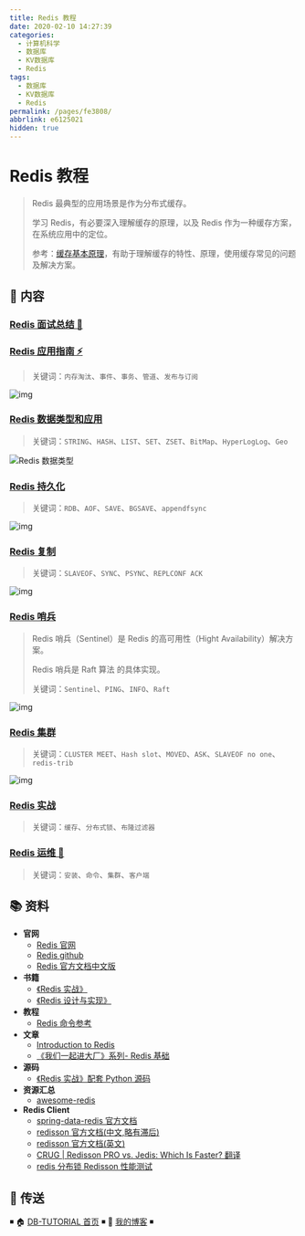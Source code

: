 ```yaml
---
title: Redis 教程
date: 2020-02-10 14:27:39
categories: 
  - 计算机科学
  - 数据库
  - KV数据库
  - Redis
tags: 
  - 数据库
  - KV数据库
  - Redis
permalink: /pages/fe3808/
abbrlink: e6125021
hidden: true
---
```


# Redis 教程

> Redis 最典型的应用场景是作为分布式缓存。
>
> 学习 Redis，有必要深入理解缓存的原理，以及 Redis 作为一种缓存方案，在系统应用中的定位。
>
> 参考：[缓存基本原理](https://dunwu.github.io/design/distributed/分布式缓存.html)，有助于理解缓存的特性、原理，使用缓存常见的问题及解决方案。

## 📖 内容

### [Redis 面试总结 💯](01.Redis面试总结.md)

### [Redis 应用指南 ⚡](02.Redis应用指南.md)

> 关键词：`内存淘汰`、`事件`、`事务`、`管道`、`发布与订阅`

![img](https://raw.githubusercontent.com/dunwu/images/dev/snap/20200713105627.png)

### [Redis 数据类型和应用](03.Redis数据类型和应用.md)

> 关键词：`STRING`、`HASH`、`LIST`、`SET`、`ZSET`、`BitMap`、`HyperLogLog`、`Geo`

![Redis 数据类型](https://raw.githubusercontent.com/dunwu/images/dev/snap/20200226113813.png)

### [Redis 持久化](04.Redis持久化.md)

> 关键词：`RDB`、`AOF`、`SAVE`、`BGSAVE`、`appendfsync`

![img](https://raw.githubusercontent.com/dunwu/images/dev/snap/20200224214047.png)

### [Redis 复制](05.Redis复制.md)

> 关键词：`SLAVEOF`、`SYNC`、`PSYNC`、`REPLCONF ACK`

![img](https://raw.githubusercontent.com/dunwu/images/dev/snap/20200712182603.png)

### [Redis 哨兵](06.Redis哨兵.md)

> Redis 哨兵（Sentinel）是 Redis 的高可用性（Hight Availability）解决方案。
>
> Redis 哨兵是 Raft 算法 的具体实现。
>
> 关键词：`Sentinel`、`PING`、`INFO`、`Raft`

![img](https://raw.githubusercontent.com/dunwu/images/dev/snap/20200713072747.png)

### [Redis 集群](07.Redis集群.md)

> 关键词：`CLUSTER MEET`、`Hash slot`、`MOVED`、`ASK`、`SLAVEOF no one`、`redis-trib`

![img](https://raw.githubusercontent.com/dunwu/images/dev/snap/20200713100613.png)

### [Redis 实战](08.Redis实战.md)

> 关键词：`缓存`、`分布式锁`、`布隆过滤器`

### [Redis 运维 🔨](20.Redis运维.md)

> 关键词：`安装`、`命令`、`集群`、`客户端`

## 📚 资料

- **官网**
  - [Redis 官网](https://redis.io/)
  - [Redis github](https://github.com/antirez/redis)
  - [Redis 官方文档中文版](http://redis.cn/)
- **书籍**
  - [《Redis 实战》](https://item.jd.com/11791607.html)
  - [《Redis 设计与实现》](https://item.jd.com/11486101.html)
- **教程**
  - [Redis 命令参考](http://redisdoc.com/)
- **文章**
  - [Introduction to Redis](https://www.slideshare.net/dvirsky/introduction-to-redis)
  - [《我们一起进大厂》系列- Redis 基础](https://juejin.im/post/5db66ed9e51d452a2f15d833)
- **源码**
  - [《Redis 实战》配套 Python 源码](https://github.com/josiahcarlson/redis-in-action)
- **资源汇总**
  - [awesome-redis](https://github.com/JamzyWang/awesome-redis)
- **Redis Client**
  - [spring-data-redis 官方文档](https://docs.spring.io/spring-data/redis/docs/1.8.13.RELEASE/reference/html/)
  - [redisson 官方文档(中文,略有滞后)](https://github.com/redisson/redisson/wiki/%E7%9B%AE%E5%BD%95)
  - [redisson 官方文档(英文)](https://github.com/redisson/redisson/wiki/Table-of-Content)
  - [CRUG | Redisson PRO vs. Jedis: Which Is Faster? 翻译](https://www.jianshu.com/p/82f0d5abb002)
  - [redis 分布锁 Redisson 性能测试](https://blog.csdn.net/everlasting_188/article/details/51073505)

## 🚪 传送

◾ 🏠 [DB-TUTORIAL 首页](https://github.com/dunwu/db-tutorial) ◾ 🎯 [我的博客](https://github.com/dunwu/blog) ◾
